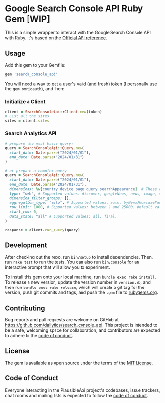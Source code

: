 # Google Search Console API Ruby Gem [WIP]
This is a simple wrapper to interact with the Google Search Console API with Ruby.
It's based on the [Official API reference](https://developers.google.com/webmaster-tools/v1/api_reference_index).

## Usage
Add this gem to your Gemfile:
```rb
gem 'search_console_api'
```

You will need a way to get a user's valid (and fresh) token (I personally use the `gem omnioauth`), and then:

### Initialize a Client
```rb
client = SearchConsoleApi::Client.new(token)
# List all the sites
sites = client.sites
```

### Search Analytics API
```rb
# prepare the most basic query:
query = SearchConsoleApi::Query.new(
  start_date: Date.parse("2024/01/01"),
  end_date: Date.parse("2024/01/31")
)

# or prepare a complex query
query = SearchConsoleApi::Query.new(
  start_date: Date.parse("2024/01/01"),
  end_date: Date.parse("2024/01/31"),
  dimensions: %w[country device page query searchAppearance], # These are all the supported values.
  type: "web", # Supported values: discover, googleNews, news, image, video, web. Default value is "web".
  dimension_filter_groups: [],
  aggregation_type: "auto", # Supported values: auto, byNewsShowcasePanel, byPage, byProperty. Default value is "auto".
  row_limit: 1000, # Supported values: between 1 and 25000. Default value is 1000.
  start_row: 0,
  data_state: "all" # Supported values: all, final.
)

response = client.run_query(query)

```

## Development

After checking out the repo, run `bin/setup` to install dependencies. Then, run `rake test` to run the tests. You can also run `bin/console` for an interactive prompt that will allow you to experiment.

To install this gem onto your local machine, run `bundle exec rake install`. To release a new version, update the version number in `version.rb`, and then run `bundle exec rake release`, which will create a git tag for the version, push git commits and tags, and push the `.gem` file to [rubygems.org](https://rubygems.org).

## Contributing

Bug reports and pull requests are welcome on GitHub at https://github.com/dailytics/search_console_api. This project is intended to be a safe, welcoming space for collaboration, and contributors are expected to adhere to the [code of conduct](https://github.com/dailytics/search_console_api/blob/main/CODE_OF_CONDUCT.md).


## License

The gem is available as open source under the terms of the [MIT License](https://opensource.org/licenses/MIT).

## Code of Conduct

Everyone interacting in the PlausibleApi project's codebases, issue trackers, chat rooms and mailing lists is expected to follow the [code of conduct](https://github.com/dailytics/search_console_api/blob/main/CODE_OF_CONDUCT.md).